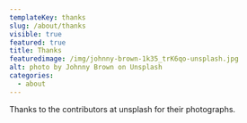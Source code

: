 ```yaml
---
templateKey: thanks
slug: /about/thanks
visible: true
featured: true
title: Thanks
featuredimage: /img/johnny-brown-1k35_trK6qo-unsplash.jpg
alt: photo by Johnny Brown on Unsplash
categories:
  - about
---
```

Thanks to the contributors at unsplash for their photographs.
